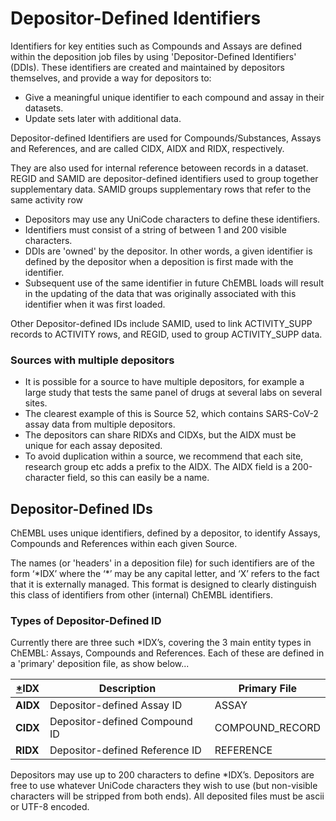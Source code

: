 # Depositor-Defined Identifiers

Identifiers for key entities such as Compounds and Assays are defined within the deposition job files by using 'Depositor-Defined Identifiers' (DDIs). These identifiers are created and maintained by depositors themselves, and provide a way for depositors to:

* Give a meaningful unique identifier to each compound and assay in their datasets.
* Update sets later with additional data.

Depositor-defined Identifiers are used for Compounds/Substances, Assays and References, and are called CIDX, AIDX and RIDX, respectively.

They are also used for internal reference betoween records in a dataset. REGID and SAMID are depositor-defined identifiers used to group together supplementary data. SAMID groups supplementary rows that refer to the same activity row

* Depositors may use any UniCode characters to define these identifiers.
* Identifiers must consist of a string of between 1 and 200 visible characters.
* DDIs are 'owned' by the depositor. In other words, a given identifier is defined by the depositor when a deposition is first made with the identifier.
* Subsequent use of the same identifier in future ChEMBL loads will result in the updating of the data that was originally associated with this identifier when it was first loaded.

Other Depositor-defined IDs include SAMID, used to link ACTIVITY\_SUPP records to ACTIVITY rows, and REGID, used to group ACTIVITY\_SUPP data.

### Sources with multiple depositors

* It is possible for a source to have multiple depositors, for example a large study that tests the same panel of drugs at several labs on several sites.&#x20;
* The clearest example of this is Source 52, which contains SARS-CoV-2 assay data from multiple depositors.
* The depositors can share RIDXs and CIDXs, but the AIDX must be unique for each assay deposited.
* To avoid duplication within a source, we recommend that each site, research group etc adds a prefix to the AIDX. The AIDX field is a 200-character field, so this can easily be a name.&#x20;

## Depositor-Defined IDs



ChEMBL uses unique identifiers, defined by a depositor, to identify Assays, Compounds and References within each given Source.&#x20;

The names (or 'headers' in a deposition file) for such identifiers are of the form ‘\*IDX’ where the ‘\*’ may be any capital letter, and ‘X’ refers to the fact that it is externally managed. This format is designed to clearly distinguish this class of identifiers from other (internal) ChEMBL identifiers.

### Types of Depositor-Defined ID

Currently there are three such \*IDX’s, covering the 3 main entity types in ChEMBL: Assays, Compounds and References. Each of these are defined in a 'primary' deposition file, as show below...

| [**\***](broken-reference)**IDX** | **Description**                | **Primary File** |
| --------------------------------- | ------------------------------ | ---------------- |
| **AIDX**                          | Depositor-defined Assay ID     | ASSAY            |
| **CIDX**                          | Depositor-defined Compound ID  | COMPOUND\_RECORD |
| **RIDX**                          | Depositor-defined Reference ID | REFERENCE        |

Depositors may use up to 200 characters to define \*IDX’s. Depositors are free to use whatever UniCode characters they wish to use (but non-visible characters will be stripped from both ends). All deposited files must be ascii or UTF-8 encoded.

###
